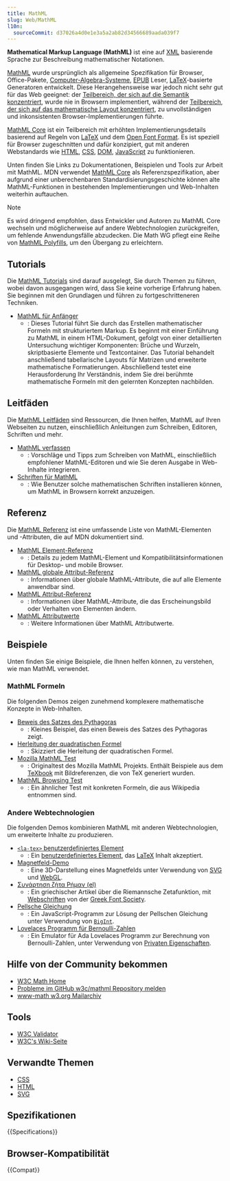 ```yaml
---
title: MathML
slug: Web/MathML
l10n:
  sourceCommit: d37026a4d0e1e3a5a2ab82d34566689aada039f7
---
```


**Mathematical Markup Language (MathML)** ist eine auf [XML](/de/docs/Web/XML) basierende Sprache zur Beschreibung mathematischer Notationen.

[MathML](https://w3c.github.io/mathml/) wurde ursprünglich als allgemeine Spezifikation für Browser, Office-Pakete, [Computer-Algebra-Systeme](https://en.wikipedia.org/wiki/Computer_algebra_system), [EPUB](https://www.w3.org/publishing/epub33/) Leser, [LaTeX](https://en.wikipedia.org/wiki/LaTeX)-basierte Generatoren entwickelt. Diese Herangehensweise war jedoch nicht sehr gut für das Web geeignet: der [Teilbereich, der sich auf die Semantik konzentriert](https://w3c.github.io/mathml/#contm), wurde nie in Browsern implementiert, während der [Teilbereich, der sich auf das mathematische Layout konzentriert](https://w3c.github.io/mathml/#presm), zu unvollständigen und inkonsistenten Browser-Implementierungen führte.

[MathML Core](https://w3c.github.io/mathml-core/) ist ein Teilbereich mit erhöhten Implementierungsdetails basierend auf Regeln von [LaTeX](https://en.wikipedia.org/wiki/LaTeX) und dem [Open Font Format](https://learn.microsoft.com/en-us/typography/opentype/spec/math). Es ist speziell für Browser zugeschnitten und dafür konzipiert, gut mit anderen Webstandards wie [HTML](/de/docs/Web/HTML), [CSS](/de/docs/Web/CSS), [DOM](/de/docs/Web/API/Document_Object_Model), [JavaScript](/de/docs/Web/JavaScript) zu funktionieren.

Unten finden Sie Links zu Dokumentationen, Beispielen und Tools zur Arbeit mit MathML. MDN verwendet [MathML Core](https://w3c.github.io/mathml-core/) als Referenzspezifikation, aber aufgrund einer unberechenbaren Standardisierungsgeschichte können alte MathML-Funktionen in bestehenden Implementierungen und Web-Inhalten weiterhin auftauchen.

> [!NOTE]
> Es wird dringend empfohlen, dass Entwickler und Autoren zu MathML Core wechseln und möglicherweise auf andere Webtechnologien zurückgreifen, um fehlende Anwendungsfälle abzudecken. Die Math WG pflegt eine Reihe von [MathML Polyfills](https://github.com/w3c/mathml-polyfills), um den Übergang zu erleichtern.

## Tutorials

Die [MathML Tutorials](/de/docs/Web/MathML/Tutorials) sind darauf ausgelegt, Sie durch Themen zu führen, wobei davon ausgegangen wird, dass Sie keine vorherige Erfahrung haben. Sie beginnen mit den Grundlagen und führen zu fortgeschritteneren Techniken.

- [MathML für Anfänger](/de/docs/Web/MathML/Tutorials/For_beginners)
  - : Dieses Tutorial führt Sie durch das Erstellen mathematischer Formeln mit strukturiertem Markup. Es beginnt mit einer Einführung zu MathML in einem HTML-Dokument, gefolgt von einer detaillierten Untersuchung wichtiger Komponenten: Brüche und Wurzeln, skriptbasierte Elemente und Textcontainer. Das Tutorial behandelt anschließend tabellarische Layouts für Matrizen und erweiterte mathematische Formatierungen. Abschließend testet eine Herausforderung Ihr Verständnis, indem Sie drei berühmte mathematische Formeln mit den gelernten Konzepten nachbilden.

## Leitfäden

Die [MathML Leitfäden](/de/docs/Web/MathML/Guides) sind Ressourcen, die Ihnen helfen, MathML auf Ihren Webseiten zu nutzen, einschließlich Anleitungen zum Schreiben, Editoren, Schriften und mehr.

- [MathML verfassen](/de/docs/Web/MathML/Guides/Authoring)
  - : Vorschläge und Tipps zum Schreiben von MathML, einschließlich empfohlener MathML-Editoren und wie Sie deren Ausgabe in Web-Inhalte integrieren.
- [Schriften für MathML](/de/docs/Web/MathML/Guides/Fonts)
  - : Wie Benutzer solche mathematischen Schriften installieren können, um MathML in Browsern korrekt anzuzeigen.

## Referenz

Die [MathML Referenz](/de/docs/Web/MathML/Reference) ist eine umfassende Liste von MathML-Elementen und -Attributen, die auf MDN dokumentiert sind.

- [MathML Element-Referenz](/de/docs/Web/MathML/Reference/Element)
  - : Details zu jedem MathML-Element und Kompatibilitätsinformationen für Desktop- und mobile Browser.
- [MathML globale Attribut-Referenz](/de/docs/Web/MathML/Reference/Global_attributes)
  - : Informationen über globale MathML-Attribute, die auf alle Elemente anwendbar sind.
- [MathML Attribut-Referenz](/de/docs/Web/MathML/Reference/Attribute)
  - : Informationen über MathML-Attribute, die das Erscheinungsbild oder Verhalten von Elementen ändern.
- [MathML Attributwerte](/de/docs/Web/MathML/Reference/Values)
  - : Weitere Informationen über MathML Attributwerte.

## Beispiele

Unten finden Sie einige Beispiele, die Ihnen helfen können, zu verstehen, wie man MathML verwendet.

### MathML Formeln

Die folgenden Demos zeigen zunehmend komplexere mathematische Konzepte in Web-Inhalten.

- [Beweis des Satzes des Pythagoras](/de/docs/Web/MathML/Guides/Proving_the_Pythagorean_theorem)
  - : Kleines Beispiel, das einen Beweis des Satzes des Pythagoras zeigt.
- [Herleitung der quadratischen Formel](/de/docs/Web/MathML/Guides/Deriving_the_quadratic_formula)
  - : Skizziert die Herleitung der quadratischen Formel.
- [Mozilla MathML Test](https://fred-wang.github.io/MathFonts/mozilla_mathml_test/)
  - : Originaltest des Mozilla MathML Projekts. Enthält Beispiele aus dem [TeXbook](https://en.wikipedia.org/wiki/Computers_and_Typesetting) mit Bildreferenzen, die von TeX generiert wurden.
- [MathML Browsing Test](http://eyeasme.com/Joe/MathML/MathML_browser_test.html)
  - : Ein ähnlicher Test mit konkreten Formeln, die aus Wikipedia entnommen sind.

### Andere Webtechnologien

Die folgenden Demos kombinieren MathML mit anderen Webtechnologien, um erweiterte Inhalte zu produzieren.

- [`<la-tex>` benutzerdefiniertes Element](https://fred-wang.github.io/TeXZilla/examples/customElement.html)
  - : Ein [benutzerdefiniertes Element](/de/docs/Web/API/Web_components/Using_custom_elements), das [LaTeX](https://en.wikipedia.org/wiki/LaTeX) Inhalt akzeptiert.
- [Magnetfeld-Demo](https://fred-wang.github.io/TeXZilla/examples/toImageWebGL.html)
  - : Eine 3D-Darstellung eines Magnetfelds unter Verwendung von [SVG](/de/docs/Web/SVG) und [WebGL](/de/docs/Web/API/WebGL_API).
- [Συνάρτηση ζήτα Ρήμαν (el)](https://fred-wang.github.io/MathFonts/%CE%A3%CF%85%CE%BD%CE%AC%CF%81%CF%84%CE%B7%CF%83%CE%B7_%CE%B6%CE%AE%CF%84%CE%B1_%CE%A1%CE%AE%CE%BC%CE%B1%CE%BD.html)
  - : Ein griechischer Artikel über die Riemannsche Zetafunktion, mit [Webschriften](/de/docs/Learn_web_development/Core/Text_styling/Web_fonts) von der [Greek Font Society](https://greekfontsociety-gfs.gr/).
- [Pellsche Gleichung](https://people.igalia.com/fwang/pell-bigint-mathml/)
  - : Ein JavaScript-Programm zur Lösung der Pellschen Gleichung unter Verwendung von [`BigInt`](/de/docs/Web/JavaScript/Reference/Global_Objects/BigInt).
- [Lovelaces Programm für Bernoulli-Zahlen](https://people.igalia.com/fwang/lovelace-jsclass-mathml/)
  - : Ein Emulator für Ada Lovelaces Programm zur Berechnung von Bernoulli-Zahlen, unter Verwendung von [Privaten Eigenschaften](/de/docs/Web/JavaScript/Reference/Classes/Private_properties).

## Hilfe von der Community bekommen

- [W3C Math Home](https://www.w3.org/Math/)
- [Probleme im GitHub w3c/mathml Repository melden](https://github.com/w3c/mathml/issues)
- [www-math w3.org Mailarchiv](https://lists.w3.org/Archives/Public/www-math/)

## Tools

- [W3C Validator](https://validator.w3.org/)
- [W3C's Wiki-Seite](https://www.w3.org/wiki/Math_Tools)

## Verwandte Themen

- [CSS](/de/docs/Web/CSS)
- [HTML](/de/docs/Web/HTML)
- [SVG](/de/docs/Web/SVG)

## Spezifikationen

{{Specifications}}

## Browser-Kompatibilität

{{Compat}}
